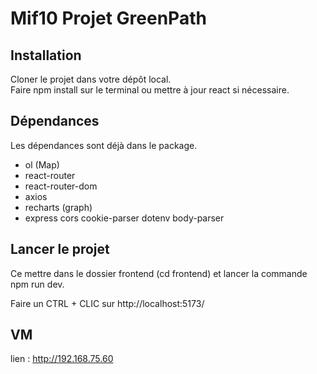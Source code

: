 # Mif10 Projet GreenPath

## Installation

Cloner le projet dans votre dépôt local.   
Faire npm install sur le terminal ou mettre à jour react si nécessaire.

## Dépendances

Les dépendances sont déjà dans le package.
- ol (Map)
- react-router
- react-router-dom
- axios
- recharts (graph)
- express cors cookie-parser dotenv body-parser
 

## Lancer le projet
Ce mettre dans le dossier frontend (cd frontend) et lancer la commande npm run dev.

Faire un CTRL + CLIC sur  http://localhost:5173/

## VM
lien : http://192.168.75.60
